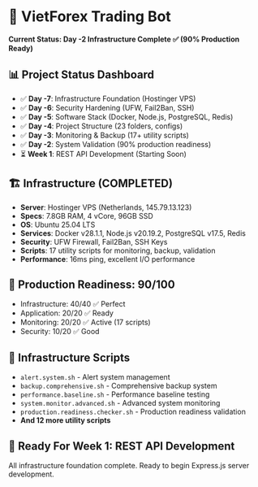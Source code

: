 # 🚀 VietForex Trading Bot

**Current Status: Day -2 Infrastructure Complete ✅ (90% Production Ready)**

## 📊 Project Status Dashboard
- ✅ **Day -7**: Infrastructure Foundation (Hostinger VPS)
- ✅ **Day -6**: Security Hardening (UFW, Fail2Ban, SSH)
- ✅ **Day -5**: Software Stack (Docker, Node.js, PostgreSQL, Redis)
- ✅ **Day -4**: Project Structure (23 folders, configs)
- ✅ **Day -3**: Monitoring & Backup (17+ utility scripts)
- ✅ **Day -2**: System Validation (90% production readiness)
- ⏳ **Week 1**: REST API Development (Starting Soon)

## 🏗️ Infrastructure (COMPLETED)
- **Server**: Hostinger VPS (Netherlands, 145.79.13.123)
- **Specs**: 7.8GB RAM, 4 vCore, 96GB SSD
- **OS**: Ubuntu 25.04 LTS  
- **Services**: Docker v28.1.1, Node.js v20.19.2, PostgreSQL v17.5, Redis
- **Security**: UFW Firewall, Fail2Ban, SSH Keys
- **Scripts**: 17 utility scripts for monitoring, backup, validation
- **Performance**: 16ms ping, excellent I/O performance

## 🎯 Production Readiness: 90/100
- Infrastructure: 40/40 ✅ Perfect
- Application: 20/20 ✅ Ready  
- Monitoring: 20/20 ✅ Active (17 scripts)
- Security: 10/20 ✅ Good

## 📁 Infrastructure Scripts
- `alert.system.sh` - Alert system management
- `backup.comprehensive.sh` - Comprehensive backup system
- `performance.baseline.sh` - Performance baseline testing
- `system.monitor.advanced.sh` - Advanced system monitoring
- `production.readiness.checker.sh` - Production readiness validation
- **And 12 more utility scripts**

## 🚀 Ready For Week 1: REST API Development
All infrastructure foundation complete. Ready to begin Express.js server development.